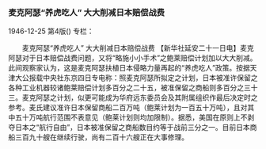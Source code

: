 ### 麦克阿瑟“养虎吃人”  大大削减日本赔偿战费

1946-12-25
第4版()
专栏：

　　麦克阿瑟“养虎吃人”
    大大削减日本赔偿战费
    【新华社延安二十一日电】麦克阿瑟对于日本赔偿战费问题，又将“略施小小手术”之鲍莱赔偿计划加以大大削减。此间观察家认为，这是麦克阿瑟扶植日本侵略力量再起的“养虎吃人”政策。按据天津大公报载中央社东京四日专电称：照麦克阿瑟所拟定之计划，日本被准许保留之各种工业机器较诸鲍莱赔偿计划多百分之二十五，被准保留之商船则多百分之三十三。麦克阿瑟之计划，似更可能成为华府远东委员会及其附属组织作最后决定时之参考。麦氏建议准许日本保留商船二百万吨（鲍莱计划为一百五十万吨），且对其中五十万吨航行范围不表意见（鲍莱计划则均加限制）。据悉，美国在原则上不剥夺日本之“航行自由”，日本被准保留之商船数目约等于战前三分之一。目前日本商船三百九十艘在继续行驶，尚有二百十六艘正在大事修理。
